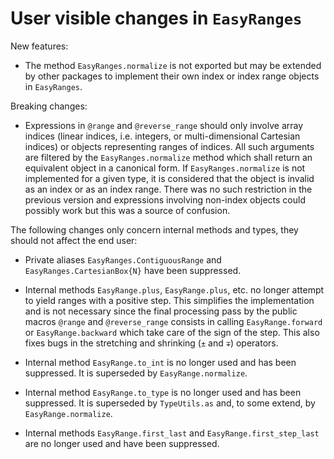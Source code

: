 # User visible changes in `EasyRanges`

New features:

- The method `EasyRanges.normalize` is not exported but may be extended by other packages
  to implement their own index or index range objects in `EasyRanges`.

Breaking changes:

- Expressions in `@range` and `@reverse_range` should only involve array indices (linear
  indices, i.e. integers, or multi-dimensional Cartesian indices) or objects representing
  ranges of indices. All such arguments are filtered by the `EasyRanges.normalize` method
  which shall return an equivalent object in a canonical form. If `EasyRanges.normalize`
  is not implemented for a given type, it is considered that the object is invalid as an
  index or as an index range. There was no such restriction in the previous version and
  expressions involving non-index objects could possibly work but this was a source of
  confusion.

The following changes only concern internal methods and types, they should not affect the
end user:

- Private aliases `EasyRanges.ContiguousRange` and `EasyRanges.CartesianBox{N}` have been
  suppressed.

- Internal methods `EasyRange.plus`, `EasyRange.plus`, etc. no longer attempt to yield
  ranges with a positive step. This simplifies the implementation and is not necessary
  since the final processing pass by the public macros `@range` and `@reverse_range`
  consists in calling `EasyRange.forward` or `EasyRange.backward` which take care of the
  sign of the step. This also fixes bugs in the stretching and shrinking (`±` and `∓`)
  operators.

- Internal method `EasyRange.to_int` is no longer used and has been suppressed. It is
  superseded by `EasyRange.normalize`.

- Internal method `EasyRange.to_type` is no longer used and has been suppressed. It is
  superseded by `TypeUtils.as` and, to some extend, by `EasyRange.normalize`.

- Internal methods `EasyRange.first_last` and `EasyRange.first_step_last` are no longer
  used and have been suppressed.
